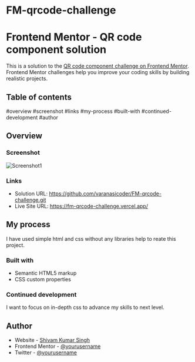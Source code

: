 # FM-qrcode-challenge
# Frontend Mentor - QR code component solution

This is a solution to the [QR code component challenge on Frontend Mentor](https://www.frontendmentor.io/challenges/qr-code-component-iux_sIO_H). Frontend Mentor challenges help you improve your coding skills by building realistic projects. 

## Table of contents

#overview
#screenshot
#links
#my-process
#built-with
#continued-development
#author

## Overview

### Screenshot
![Screenshot1](https://user-images.githubusercontent.com/122192763/216748496-e2d937bb-2ccf-4747-8148-c7c6e7913629.png)


### Links

- Solution URL: https://github.com/varanasicoder/FM-qrcode-challenge.git
- Live Site URL: https://fm-qrcode-challenge.vercel.app/

## My process

I have used simple html and css without any libraries help to reate this project.

### Built with

- Semantic HTML5 markup
- CSS custom properties

### Continued development

I want to focus on in-depth css to advance my skills to next level.

## Author

- Website - [Shivam Kumar Singh](https://www.your-site.com)
- Frontend Mentor - [@yourusername](https://www.frontendmentor.io/profile/yourusername)
- Twitter - [@yourusername](https://www.twitter.com/yourusername)
